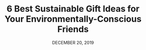 ---
publication: Teen Vogue
title: 6 Best Sustainable Gift Ideas for Your Environmentally-Conscious Friends
description: This holiday season, teen activists are rejecting the culture of consumerism in favor of homemade gifts and in-person activities.
date: DECEMBER 20, 2019
link: https://www.teenvogue.com/story/sustainable-gift-ideas-2019
---